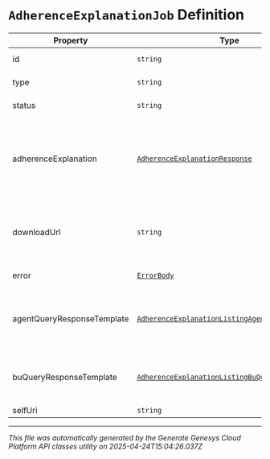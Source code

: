 # `AdherenceExplanationJob` Definition

| Property | Type | Required | Description |
|----------|------|----------|-------------|
| id | `string` | No | The globally unique identifier for the object. |
| type | `string` | No | The type of the adherence explanation job |
| status | `string` | No | The status of the adherence explanation job |
| adherenceExplanation | [`AdherenceExplanationResponse`](adherenceexplanationresponse-definition.md) | No | The adherence explanation added or modified by the job once complete; may be null if status == 'Error'. Used if type is in [ 'AddExplanation', 'UpdateExplanation' ] |
| downloadUrl | `string` | No | A URL to fetch results of the job. Only set if status == 'Complete' and type is in [ 'QueryAgentExplanations', 'QueryBuExplanations' ] |
| error | [`ErrorBody`](errorbody-definition.md) | No | Error details if status == 'Error' |
| agentQueryResponseTemplate | [`AdherenceExplanationListingAgentQueryResponse`](adherenceexplanationlistingagentqueryresponse-definition.md) | No | Schema template for deserializing data returned from the downloadUrl. Use if type == 'QueryAgentExplanations' |
| buQueryResponseTemplate | [`AdherenceExplanationListingBuQueryResponse`](adherenceexplanationlistingbuqueryresponse-definition.md) | No | Schema template for deserializing data returned from the downloadUrl. Use if type == 'QueryBuExplanations' |
| selfUri | `string` | No | The URI for this object |

---

*This file was automatically generated by the Generate Genesys Cloud Platform API classes utility on 2025-04-24T15:04:26.037Z*